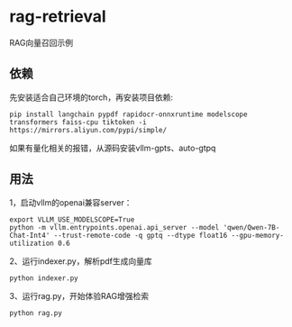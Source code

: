 # rag-retrieval

RAG向量召回示例

## 依赖

先安装适合自己环境的torch，再安装项目依赖:

```
pip install langchain pypdf rapidocr-onnxruntime modelscope transformers faiss-cpu tiktoken -i https://mirrors.aliyun.com/pypi/simple/
```

如果有量化相关的报错，从源码安装vllm-gpts、auto-gtpq

## 用法

1，启动vllm的openai兼容server：

```
export VLLM_USE_MODELSCOPE=True
python -m vllm.entrypoints.openai.api_server --model 'qwen/Qwen-7B-Chat-Int4' --trust-remote-code -q gptq --dtype float16 --gpu-memory-utilization 0.6
```

2、运行indexer.py，解析pdf生成向量库

```
python indexer.py
```

3、运行rag.py，开始体验RAG增强检索

```
python rag.py
```